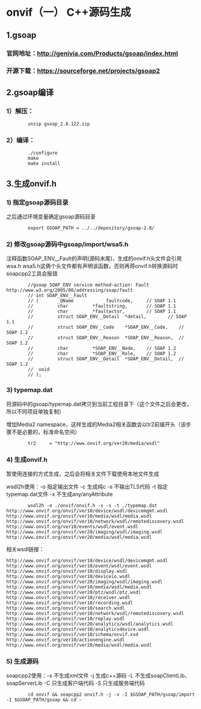 
# onvif（一） C++源码生成

## 1.gsoap
### 官网地址：http://genivia.com/Products/gsoap/index.html
### 开源下载：https://sourceforge.net/projects/gsoap2

## 2.gsoap编译
### 1）解压：
```
        unzip gsoap_2.8.122.zip
```
### 2）编译：
```
        ./configure
        make
        make install
```

## 3.生成onvif.h
### 1) 指定gsoap源码目录
之后通过环境变量确定gsoap源码目录
```
        export GSOAP_PATH = ../../depository/gsoap-2.8/
```
### 2) 修改gsoap源码中gsoap/import/wsa5.h
注释函数SOAP_ENV__Fault的声明(源码末尾)，生成的onvif.h头文件会引用wsa.h wsa5.h这俩个头文件都有声明该函数，否则再蒋onvif.h转换源码时soapcpp2工具会报错
```
        //gsoap SOAP_ENV service method-action: Fault http://www.w3.org/2005/08/addressing/soap/fault
        // int SOAP_ENV__Fault
        // (       _QName			 faultcode,		// SOAP 1.1
        //         char			*faultstring,		// SOAP 1.1
        //         char			*faultactor,		// SOAP 1.1
        //         struct SOAP_ENV__Detail	*detail,		// SOAP 1.1
        //         struct SOAP_ENV__Code	*SOAP_ENV__Code,	// SOAP 1.2
        //         struct SOAP_ENV__Reason	*SOAP_ENV__Reason,	// SOAP 1.2
        //         char			*SOAP_ENV__Node,	// SOAP 1.2
        //         char			*SOAP_ENV__Role,	// SOAP 1.2
        //         struct SOAP_ENV__Detail	*SOAP_ENV__Detail,	// SOAP 1.2
        // 	void
        // );
```

### 3) typemap.dat
将源码中的gsoap/typemap.dat拷贝到当前工程目录下（这个文件之后会更改，所以不同项目单独复制）

增加Media2 namespace，这样生成的Media2相关函数会以tr2前缀开头（该步骤不是必要的，标准命名空间）
```
        tr2     = "http://www.onvif.org/ver20/media/wsdl"
```

### 4) 生成onvif.h
暂使用连接的方式生成，之后会将相关文件下载使用本地文件生成

wsdl2h使用：-o 指定输出文件 -c 生成纯c -s 不输出TLS代码 -t 指定typemap.dat文件 -x 不生成any/anyAttribute

```
        wsdl2h -o ./onvif/onvif.h -x -s -t ./typemap.dat http://www.onvif.org/onvif/ver10/device/wsdl/devicemgmt.wsdl  http://www.onvif.org/onvif/ver10/media/wsdl/media.wsdl http://www.onvif.org/onvif/ver10/network/wsdl/remotediscovery.wsdl http://www.onvif.org/ver10/events/wsdl/event.wsdl http://www.onvif.org/onvif/ver20/imaging/wsdl/imaging.wsdl http://www.onvif.org/onvif/ver20/media/wsdl/media.wsdl
```
相关wsdl链接：
```
http://www.onvif.org/onvif/ver10/device/wsdl/devicemgmt.wsdl
http://www.onvif.org/onvif/ver10/event/wsdl/event.wsdl
http://www.onvif.org/onvif/ver10/display.wsdl
http://www.onvif.org/onvif/ver10/deviceio.wsdl
http://www.onvif.org/onvif/ver20/imaging/wsdl/imaging.wsdl
http://www.onvif.org/onvif/ver10/media/wsdl/media.wsdl
http://www.onvif.org/onvif/ver20/ptz/wsdl/ptz.wsdl
http://www.onvif.org/onvif/ver10/receiver.wsdl
http://www.onvif.org/onvif/ver10/recording.wsdl
http://www.onvif.org/onvif/ver10/search.wsdl
http://www.onvif.org/onvif/ver10/network/wsdl/remotediscovery.wsdl
http://www.onvif.org/onvif/ver10/replay.wsdl
http://www.onvif.org/onvif/ver20/analytics/wsdl/analytics.wsdl
http://www.onvif.org/onvif/ver10/analyticsdevice.wsdl
http://www.onvif.org/onvif/ver10/schema/onvif.xsd
http://www.onvif.org/ver10/actionengine.wsdl
http://www.onvif.org/onvif/ver20/media/wsdl/media.wsdl
```

### 5) 生成源码

soapcpp2使用：-x 不生成xml文件 -j 生成c++源码 -L 不生成soapClientLib、soapServerLib -C 只生成客户端代码 -S 只生成服务端代码

```
        cd onvif && soapcpp2 onvif.h -j -x -I $GSOAP_PATH/gsoap/import -I $GSOAP_PATH/gsoap && cd -
```
